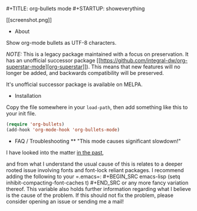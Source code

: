 #+TITLE: org-bullets mode
#+STARTUP: showeverything

[[screenshot.png]]

* About

Show org-mode bullets as UTF-8 characters.

*NOTE:* This is a legacy package maintained with a focus on
preservation.  It has an unofficial successor package [[https://github.com/integral-dw/org-superstar-mode][org-superstar]]).
This means that new features will no longer be added, and backwards
compatibility will be preserved.

It's unofficial successor package is available on MELPA.

* Installation

Copy the file somewhere in your `load-path`, then add something like
this to your init file.

```lisp
(require 'org-bullets)
(add-hook 'org-mode-hook 'org-bullets-mode)
```

* FAQ / Troubleshooting
** "This mode causes significant slowdown!"

I have looked into the matter [in the past](https://github.com/integral-dw/org-superstar-mode/issues/3),

and from what I understand the usual cause of this is relates to a
deeper rooted issue involving fonts and font-lock reliant packages.  I
recommend adding the following to your =.emacs=:
#+BEGIN_SRC emacs-lisp
(setq inhibit-compacting-font-caches t)
#+END_SRC or any
more fancy variation thereof.  This variable also holds further
information regarding what I believe is the cause of the problem.  If
this should not fix the problem, please consider opening an issue or
sending me a mail!
